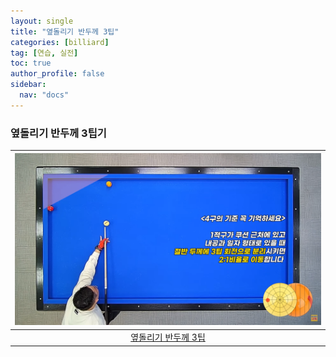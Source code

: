 ```yaml
---
layout: single
title: "옆돌리기 반두께 3팁"
categories: [billiard]
tag: [연습, 실전]
toc: true
author_profile: false
sidebar:
  nav: "docs"
---
```


### 옆돌리기 반두께 3팁기

| [![옆돌리기 반두께 3팁](/images/%EC%98%86%EB%8F%8C%EB%A6%AC%EA%B8%B0%20%EB%B0%98%EB%91%90%EA%BB%98%203%ED%8C%81.png)](https://1drv.ms/p/s!AuJKpwyYpUY9_Dg5ZaMA_Mug2WWx?e=HJQf1S) |
| :---: |
| [옆돌리기 반두께 3팁](https://youtu.be/Vwy5YvVUedk?si=fUl_Too9zWb7WUzN) |
